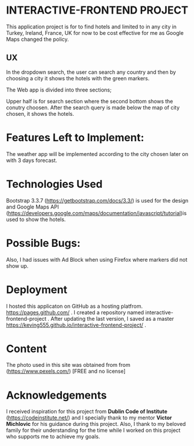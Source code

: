 # INTERACTIVE-FRONTEND PROJECT

This application project is for to find hotels and limited to in any city in Turkey, Ireland, France, UK for now 
to be cost effective for me as Google Maps changed the policy.



## UX

In the dropdown search, the user can search any country and then by choosing a city it shows the hotels with the green markers.

The Web app is divided into three sections;

Upper half is for search section where the second bottom shows the conutry choosen. After the search query is made below the map of city chosen, it shows the hotels.


# Features Left to Implement:

The weather app will be implemented according to the city chosen later on with 3 days forecast.


# Technologies Used

Bootstrap 3.3.7 (https://getbootstrap.com/docs/3.3/) is used for the design and Google Maps API (https://developers.google.com/maps/documentation/javascript/tutorial)is used to show the hotels.

# Possible Bugs:


Also, I had issues with Ad Block when using Firefox where markers did not show up.


# Deployment
 
I hosted this applicaton on GitHub as a hosting platfrom. 
https://pages.github.com/ . I created a repository named interactive-frontend-project . After updating the last version, I saved as a master https://keving555.github.io/interactive-frontend-project/ . 



# Content
The photo used in this site was obtained from from (https://www.pexels.com/) [FREE and no license]

# Acknowledgements

I received inspiration for this project from **Dublin Code of Institute** (https://codeinstitute.net/) and I specially thank to my mentor **Victor Michlovic** for his guidance during this project. 
Also, I thank to my beloved family for their understanding for the time while I worked on this project who supports me 
to achieve my goals.
